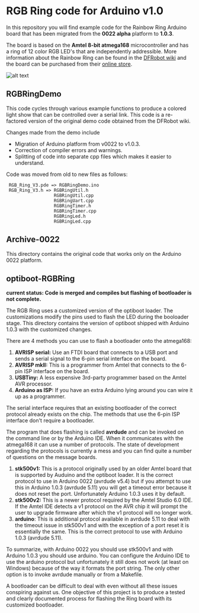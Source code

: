 # RGB Ring code for Arduino v1.0

In this repository you will find example code for the Rainbow Ring Arduino board that has been migrated 
from the **0022 alpha** platform to **1.0.3**. 

The board is based on the **Amtel 8-bit atmega168** microcontroller 
and has a ring of 12 color RGB LED's that are independently addressible. More information about the Rainbow Ring can be found in the
[DFRobot wiki][1] and the board can be purchased from their [online store][2].

![alt text][board]

[1]: http://www.dfrobot.com/wiki/index.php?title=Rainbow_Ring_V3_(SKU:DFR0141)
[2]: http://www.dfrobot.com/index.php?route=product/product&filter_name=rainbow&product_id=487#.USZMfKUVf9w
[board]: http://www.dfrobot.com/wiki/images/thumb/0/06/IMGP4358.jpg/350px-IMGP4358.jpg

## RGBRingDemo

This code cycles through various example functions to
produce a colored light show that can be controlled over a serial link. 
This code is a re-factored version of the original demo code obtained from the DFRobot wiki.

Changes made from the demo include
* Migration of Arduino platform from v0022 to v1.0.3.
* Correction of compiler errors and warnings.
* Splitting of code into separate cpp files which makes it easier to understand.
 
Code was moved from old to new files as follows:
```
 RGB_Ring_V3.pde => RGBRingDemo.ino
 RGB_Ring_V3.h => RGBRingUtil.h
                  RGBRingUtil.cpp
                  RGBRingUart.cpp
                  RGBRingTimer.h
                  RGBRingTimer.cpp
                  RGBRingLed.h
                  RGBRingLed.cpp
```

## Archive-0022

This directory contains the original code that works only on the Arduino 0022 platform.

## optiboot-RGBRing

**current status: Code is merged and compiles but flashing of bootloader is not complete.**

The RGB Ring uses a customized version of the optiboot loader. The customizations modify the pins used to flash 
the LED during the booloader stage. This directory contains the version of optiboot shipped with Arduino 1.0.3
with the customized changes. 

There are 4 methods you can use to flash a bootloader onto the atmega168:

1. **AVRISP serial:** Use an FTDI board that connects to a USB port and sends a serial signal to the
6-pin serial interface on the board.
2. **AVRISP mkII:** This is a programmer from Amtel that connects to the 6-pin ISP interface on the board.
3. **USBTiny:** A less expensive 3rd-party programmer based on the Amtel AVR processor.
4. **Arduino as ISP:** If you have an extra Arduino lying around you can wire it up as a programmer.

The serial interface requires that an existing bootloader of the correct protocol already exists on the chip. The 
methods that use the 6-pin ISP interface don't require a bootloader.

The program that does flashing is called **avrdude** and can be invoked on the command line or by the Arduino IDE. 
When it communicates with the atmega168 it can use a number of protocols. The state of development regarding the 
protocols is currently a mess and you can find quite a number of questions on the message boards.

1. **stk500v1:** This is a protocol originally used by an older Amtel board that is supported by Auduino and the 
optiboot loader. It is the correct protocol to use in Arduino 0022 (avrdude v5.4) but if you attempt
to use this in Arduino 1.0.3 (avrdude 5.11) you will get a timeout error because it does not reset the port.
Unfortunately Arduino 1.0.3 uses it by default.
2. **stk500v2:** This is a newer protocol required by the Amtel Studio 6.0 IDE. If the Amtel IDE detects a v1 protocol on 
the AVR chip it will prompt the user to upgrade firmware after which the v1 protocol will no longer work. 
3. **arduino**: This is additional protocol available in avrdude 5.11 to deal with the timeout issue in stk500v1 and 
with the exception of a port reset it is essentially the same. This is the correct protocol to use with Arduino 
1.0.3 (avrdude 5.11). 

To summarize, with Arduino 0022 you should use stk500v1 and with Arduino 1.0.3 you should use arduino. You can configure 
the Arduino IDE to use the arduino protocol but unfortunately it still does not work (at least on Windows) because
of the way it formats the port string. The only other option is to invoke avrdude manually or from a Makefile.

A bootloader can be difficult to deal with even without all these issues conspiring against us. One objective of this 
project is to produce a tested and clearly documented process for flashing the Ring board with its customized 
bootloader.





